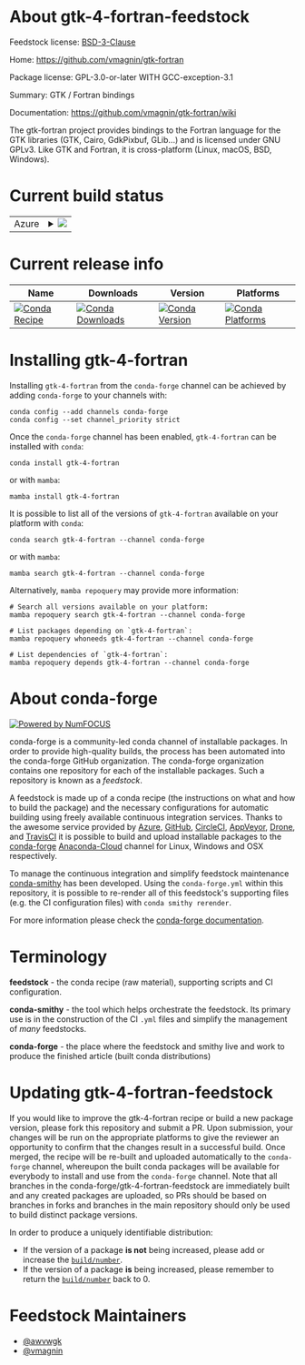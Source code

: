 About gtk-4-fortran-feedstock
=============================

Feedstock license: [BSD-3-Clause](https://github.com/conda-forge/gtk-4-fortran-feedstock/blob/main/LICENSE.txt)

Home: https://github.com/vmagnin/gtk-fortran

Package license: GPL-3.0-or-later WITH GCC-exception-3.1

Summary: GTK / Fortran bindings

Documentation: https://github.com/vmagnin/gtk-fortran/wiki

The gtk-fortran project provides bindings to the Fortran language
for the GTK libraries (GTK, Cairo, GdkPixbuf, GLib...) and is
licensed under GNU GPLv3. Like GTK and Fortran, it is
cross-platform (Linux, macOS, BSD, Windows).


Current build status
====================


<table>
    
  <tr>
    <td>Azure</td>
    <td>
      <details>
        <summary>
          <a href="https://dev.azure.com/conda-forge/feedstock-builds/_build/latest?definitionId=15521&branchName=main">
            <img src="https://dev.azure.com/conda-forge/feedstock-builds/_apis/build/status/gtk-4-fortran-feedstock?branchName=main">
          </a>
        </summary>
        <table>
          <thead><tr><th>Variant</th><th>Status</th></tr></thead>
          <tbody><tr>
              <td>linux_64</td>
              <td>
                <a href="https://dev.azure.com/conda-forge/feedstock-builds/_build/latest?definitionId=15521&branchName=main">
                  <img src="https://dev.azure.com/conda-forge/feedstock-builds/_apis/build/status/gtk-4-fortran-feedstock?branchName=main&jobName=linux&configuration=linux%20linux_64_" alt="variant">
                </a>
              </td>
            </tr><tr>
              <td>osx_64</td>
              <td>
                <a href="https://dev.azure.com/conda-forge/feedstock-builds/_build/latest?definitionId=15521&branchName=main">
                  <img src="https://dev.azure.com/conda-forge/feedstock-builds/_apis/build/status/gtk-4-fortran-feedstock?branchName=main&jobName=osx&configuration=osx%20osx_64_" alt="variant">
                </a>
              </td>
            </tr>
          </tbody>
        </table>
      </details>
    </td>
  </tr>
</table>

Current release info
====================

| Name | Downloads | Version | Platforms |
| --- | --- | --- | --- |
| [![Conda Recipe](https://img.shields.io/badge/recipe-gtk--4--fortran-green.svg)](https://anaconda.org/conda-forge/gtk-4-fortran) | [![Conda Downloads](https://img.shields.io/conda/dn/conda-forge/gtk-4-fortran.svg)](https://anaconda.org/conda-forge/gtk-4-fortran) | [![Conda Version](https://img.shields.io/conda/vn/conda-forge/gtk-4-fortran.svg)](https://anaconda.org/conda-forge/gtk-4-fortran) | [![Conda Platforms](https://img.shields.io/conda/pn/conda-forge/gtk-4-fortran.svg)](https://anaconda.org/conda-forge/gtk-4-fortran) |

Installing gtk-4-fortran
========================

Installing `gtk-4-fortran` from the `conda-forge` channel can be achieved by adding `conda-forge` to your channels with:

```
conda config --add channels conda-forge
conda config --set channel_priority strict
```

Once the `conda-forge` channel has been enabled, `gtk-4-fortran` can be installed with `conda`:

```
conda install gtk-4-fortran
```

or with `mamba`:

```
mamba install gtk-4-fortran
```

It is possible to list all of the versions of `gtk-4-fortran` available on your platform with `conda`:

```
conda search gtk-4-fortran --channel conda-forge
```

or with `mamba`:

```
mamba search gtk-4-fortran --channel conda-forge
```

Alternatively, `mamba repoquery` may provide more information:

```
# Search all versions available on your platform:
mamba repoquery search gtk-4-fortran --channel conda-forge

# List packages depending on `gtk-4-fortran`:
mamba repoquery whoneeds gtk-4-fortran --channel conda-forge

# List dependencies of `gtk-4-fortran`:
mamba repoquery depends gtk-4-fortran --channel conda-forge
```


About conda-forge
=================

[![Powered by
NumFOCUS](https://img.shields.io/badge/powered%20by-NumFOCUS-orange.svg?style=flat&colorA=E1523D&colorB=007D8A)](https://numfocus.org)

conda-forge is a community-led conda channel of installable packages.
In order to provide high-quality builds, the process has been automated into the
conda-forge GitHub organization. The conda-forge organization contains one repository
for each of the installable packages. Such a repository is known as a *feedstock*.

A feedstock is made up of a conda recipe (the instructions on what and how to build
the package) and the necessary configurations for automatic building using freely
available continuous integration services. Thanks to the awesome service provided by
[Azure](https://azure.microsoft.com/en-us/services/devops/), [GitHub](https://github.com/),
[CircleCI](https://circleci.com/), [AppVeyor](https://www.appveyor.com/),
[Drone](https://cloud.drone.io/welcome), and [TravisCI](https://travis-ci.com/)
it is possible to build and upload installable packages to the
[conda-forge](https://anaconda.org/conda-forge) [Anaconda-Cloud](https://anaconda.org/)
channel for Linux, Windows and OSX respectively.

To manage the continuous integration and simplify feedstock maintenance
[conda-smithy](https://github.com/conda-forge/conda-smithy) has been developed.
Using the ``conda-forge.yml`` within this repository, it is possible to re-render all of
this feedstock's supporting files (e.g. the CI configuration files) with ``conda smithy rerender``.

For more information please check the [conda-forge documentation](https://conda-forge.org/docs/).

Terminology
===========

**feedstock** - the conda recipe (raw material), supporting scripts and CI configuration.

**conda-smithy** - the tool which helps orchestrate the feedstock.
                   Its primary use is in the construction of the CI ``.yml`` files
                   and simplify the management of *many* feedstocks.

**conda-forge** - the place where the feedstock and smithy live and work to
                  produce the finished article (built conda distributions)


Updating gtk-4-fortran-feedstock
================================

If you would like to improve the gtk-4-fortran recipe or build a new
package version, please fork this repository and submit a PR. Upon submission,
your changes will be run on the appropriate platforms to give the reviewer an
opportunity to confirm that the changes result in a successful build. Once
merged, the recipe will be re-built and uploaded automatically to the
`conda-forge` channel, whereupon the built conda packages will be available for
everybody to install and use from the `conda-forge` channel.
Note that all branches in the conda-forge/gtk-4-fortran-feedstock are
immediately built and any created packages are uploaded, so PRs should be based
on branches in forks and branches in the main repository should only be used to
build distinct package versions.

In order to produce a uniquely identifiable distribution:
 * If the version of a package **is not** being increased, please add or increase
   the [``build/number``](https://docs.conda.io/projects/conda-build/en/latest/resources/define-metadata.html#build-number-and-string).
 * If the version of a package **is** being increased, please remember to return
   the [``build/number``](https://docs.conda.io/projects/conda-build/en/latest/resources/define-metadata.html#build-number-and-string)
   back to 0.

Feedstock Maintainers
=====================

* [@awvwgk](https://github.com/awvwgk/)
* [@vmagnin](https://github.com/vmagnin/)

